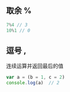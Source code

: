 ## 取余 %
```js
7%4 // 3
10%1 // 0
```

## 逗号 ,
连续运算并返回最后的值
```js
var a = (b = 1, c = 2)
console.log(a)  // 2
```